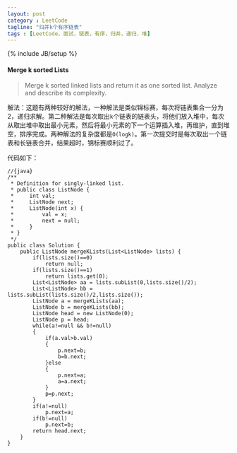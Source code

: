 ```yaml
---
layout: post
category : LeetCode
tagline: "归并k个有序链表"
tags : [LeetCode，面试，链表，有序，归并，递归，堆]
---
```

{% include JB/setup %}

<h4 id="Merge-k-sorted-Lists">Merge k sorted Lists</h4>

>Merge k sorted linked lists and return it as one sorted list. Analyze and describe its complexity. 

解法：这题有两种较好的解法，一种解法是类似锦标赛，每次将链表集合一分为2，递归求解。第二种解法是每次取出`k`个链表的链表头，将他们放入堆中，每次从取出堆中取出最小元素，然后将最小元素的下一个运算插入堆，再维护，直到堆空，排序完成。两种解法的复杂度都是`O(logk)`。第一次提交时是每次取出一个链表和长链表合并，结果超时，锦标赛顺利过了。

代码如下：
		
	//{java}
	/**
	 * Definition for singly-linked list.
	 * public class ListNode {
	 *     int val;
	 *     ListNode next;
	 *     ListNode(int x) {
	 *         val = x;
	 *         next = null;
	 *     }
	 * }
	 */
	public class Solution {
	    public ListNode mergeKLists(List<ListNode> lists) {
	        if(lists.size()==0)
	            return null;
	        if(lists.size()==1)
	            return lists.get(0);
	        List<ListNode> aa = lists.subList(0,lists.size()/2);
	        List<ListNode> bb = lists.subList(lists.size()/2,lists.size());
	        ListNode a = mergeKLists(aa);
	        ListNode b = mergeKLists(bb);
	        ListNode head = new ListNode(0);
	        ListNode p = head;
	        while(a!=null && b!=null)
	        {
	            if(a.val>b.val)
	            {
	                p.next=b;
	                b=b.next;
	            }else
	            {
	                p.next=a;
	                a=a.next;
	            }
	            p=p.next;
	        }
	        if(a!=null)
	            p.next=a;
	        if(b!=null)
	            p.next=b;
	        return head.next;
	    }
	}